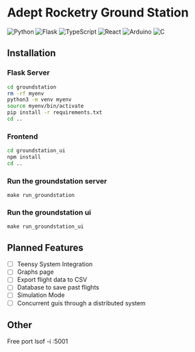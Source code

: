 # Adept Rocketry Ground Station

<!-- ![ARD](groundstation_ui/public/logos/ARD_yellow_logo.png) -->
<img alt="Python" src="https://img.shields.io/badge/-Python-ffbc03?&logo=Python&style=for-the-badge" />
<img alt="Flask" src="https://img.shields.io/badge/-Flask-000000?&logo=Flask&style=for-the-badge" />
<img alt="TypeScript" src="https://img.shields.io/badge/-TypeScript-007ACC?&logo=TypeScript&style=for-the-badge" />
<img alt="React" src="https://img.shields.io/badge/-React-61DAFB?&logo=React&style=for-the-badge" />
<img alt="Arduino" src="https://img.shields.io/badge/-Arduino-00979D?&logo=Arduino&style=for-the-badge" />
<img alt="C" src="https://img.shields.io/badge/-C-A8B9CC?&logo=C&style=for-the-badge" />


## Installation

### Flask Server
```bash
cd groundstation
rm -rf myenv
python3 -m venv myenv
source myenv/bin/activate
pip install -r requirements.txt
cd ..
```

### Frontend
```bash
cd groundstation_ui
npm install
cd ..
```
### Run the groundstation server

```make run_groundstation```

### Run the groundstation ui
```make run_groundstation_ui```

## Planned Features
- [ ] Teensy System Integration
- [ ] Graphs page
- [ ] Export flight data to CSV
- [ ] Database to save past flights
- [ ] Simulation Mode
- [ ] Concurrent guis through a distributed system

## Other

Free port 
lsof -i :5001
